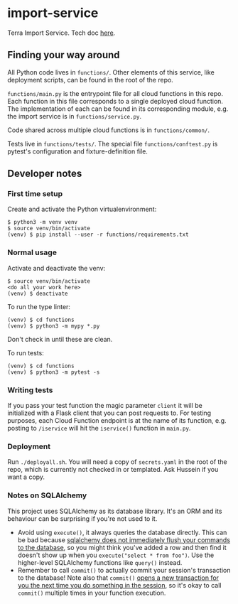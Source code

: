 # import-service
Terra Import Service. Tech doc [here](https://docs.google.com/document/d/1MeL9J5UqhtCg6SLD2Z9S_SsX3L9jYlZnSpfn2HJptc8/edit#).

## Finding your way around

All Python code lives in `functions/`. Other elements of this service, like deployment scripts, can be found in the root of the repo.

`functions/main.py` is the entrypoint file for all cloud functions in this repo. Each function in this file corresponds to a single deployed cloud function. The implementation of each can be found in its corresponding module, e.g. the import service is in `functions/service.py`.

Code shared across multiple cloud functions is in `functions/common/`.

Tests live in `functions/tests/`. The special file `functions/conftest.py` is pytest's configuration and fixture-definition file.

## Developer notes

### First time setup

Create and activate the Python virtualenvironment:

```
$ python3 -m venv venv
$ source venv/bin/activate
(venv) $ pip install --user -r functions/requirements.txt
```

### Normal usage

Activate and deactivate the venv:
```
$ source venv/bin/activate
<do all your work here>
(venv) $ deactivate
```

To run the type linter:
```
(venv) $ cd functions
(venv) $ python3 -m mypy *.py
```

Don't check in until these are clean.

To run tests:
```
(venv) $ cd functions
(venv) $ python3 -m pytest -s
```

### Writing tests

If you pass your test function the magic parameter `client` it will be initialized with a Flask client that you can post requests to. For testing purposes, each Cloud Function endpoint is at the name of its function, e.g. posting to `/iservice` will hit the `iservice()` function in `main.py`.

### Deployment

Run `./deployall.sh`. You will need a copy of `secrets.yaml` in the root of the repo, which is currently not checked in or templated. Ask Hussein if you want a copy.

### Notes on SQLAlchemy

This project uses SQLAlchemy as its database library. It's an ORM and its behaviour can be surprising if you're not used to it.

* Avoid using `execute()`, it always queries the database directly. This can be bad because [sqlalchemy does not immediately flush your commands to the database](https://docs.sqlalchemy.org/en/13/orm/session_basics.html#flushing), so you might think you've added a row and then find it doesn't show up when you `execute("select * from foo")`. Use the higher-level SQLAlchemy functions like `query()` instead.
* Remember to call `commit()` to actually commit your session's transaction to the database! Note also that `commit()` [opens a new transaction for you the next time you do something in the session](https://docs.sqlalchemy.org/en/13/orm/session_api.html#sqlalchemy.orm.session.Session.commit), so it's okay to call `commit()` multiple times in your function execution.

